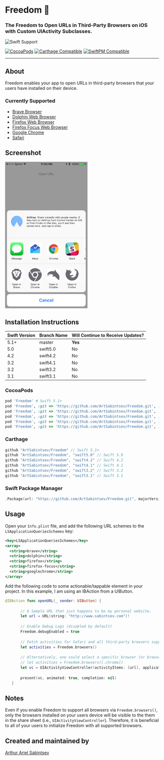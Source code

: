 # Freedom 🦅

### The Freedom to Open URLs in Third-Party Browsers on iOS with Custom UIActivity Subclasses.

![Swift Support](https://img.shields.io/badge/Swift-5.2%2C%205.1%2C%205.0%2C%204.2%2C%204.1%2C%203.2%2C%203.1-orange.svg)

 [![CocoaPods](https://img.shields.io/cocoapods/v/Freedom.svg)](https://cocoapods.org/pods/Freedom)  [![Carthage Compatible](https://img.shields.io/badge/Carthage-compatible-4BC51D.svg?style=flat)](https://github.com/Carthage/Carthage) [![SwiftPM Compatible](https://img.shields.io/badge/SwiftPM-Compatible-brightgreen.svg)](https://swift.org/package-manager/)

---

## About

Freedom enables your app to open URLs in third-party browsers that your users have installed on their device.

### Currently Supported
- [Brave Browser](https://itunes.apple.com/us/app/brave-browser-fast-adblocker/id1052879175?mt=8)
- [Dolphin Web Browser](https://itunes.apple.com/gb/app/dolphin-web-browser-fast-internet/id452204407?mt=8)
- [Firefox Web Browser](https://itunes.apple.com/us/app/firefox-web-browser/id989804926?mt=8)
- [Firefox Focus Web Browser](https://itunes.apple.com/us/app/firefox-focus-the-privacy-browser/id1055677337?mt=8)
- [Google Chrome](https://itunes.apple.com/us/app/google-chrome-the-fast-and-secure-web-browser/id535886823?mt=8)
- [Safari](https://www.apple.com/safari/)

## Screenshot

<img src="https://github.com/ArtSabintsev/Freedom/blob/master/screenshot.png?raw=true" height="480">

## Installation Instructions

| Swift Version |  Branch Name  | Will Continue to Receive Updates?
| ------------- | ------------- |  -------------
| 5.1+ | master | **Yes**
| 5.0  | swift5.0 | No
| 4.2  | swift4.2 | No
| 3.2  | swift4.1 | No
| 3.2  | swift3.2 | No
| 3.1  | swift3.1 | No

### CocoaPods
```ruby
pod 'Freedom' # Swift 5.1+
pod 'Freedom', :git => 'https://github.com/ArtSabintsev/Freedom.git', :branch => 'swift5.0' # Swift 5.0
pod 'Freedom', :git => 'https://github.com/ArtSabintsev/Freedom.git', :branch => 'swift4.2' # Swift 4.2
pod 'Freedom', :git => 'https://github.com/ArtSabintsev/Freedom.git', :branch => 'swift4.1' # Swift 4.1
pod 'Freedom', :git => 'https://github.com/ArtSabintsev/Freedom.git', :branch => 'swift3.2' # Swift 3.2
pod 'Freedom', :git => 'https://github.com/ArtSabintsev/Freedom.git', :branch => 'swift3.1' # Swift 3.1
```

### Carthage
```swift
github "ArtSabintsev/Freedom" // Swift 5.1+
github "ArtSabintsev/Freedom", "swift5.0" // Swift 5.0
github "ArtSabintsev/Freedom", "swift4.2" // Swift 4.2
github "ArtSabintsev/Freedom", "swift4.1" // Swift 4.1
github "ArtSabintsev/Freedom", "swift3.2" // Swift 3.2
github "ArtSabintsev/Freedom", "swift3.1" // Swift 3.1
```

### Swift Package Manager
```swift
.Package(url: "https://github.com/ArtSabintsev/Freedom.git", majorVersion: 2)
```

## Usage

Open your `Info.plist` file, and add the following URL schemes to the `LSApplicationQueriesSchemes` key:

```xml
<key>LSApplicationQueriesSchemes</key>
<array>
  <string>brave</string>
  <string>dolphin</string>
  <string>firefox</string>
  <string>firefox-focus</string>
  <string>googlechrome</string>
</array>
```

Add the following code to some actionable/tappable element in your project. In this example, I am using an IBAction from a UIButton.

```swift
@IBAction func openURL(_ sender: UIButton) {

       // A Sample URL that just happens to be my personal website.
       let url = URL(string: "http://www.sabintsev.com")!

       // Enable Debug Logs (disabled by default)
       Freedom.debugEnabled = true

       // Fetch activities for Safari and all third-party browsers supported by Freedom (see screenshot).
       let activities = Freedom.browsers()

       // Alternatively, one could select a specific browser (or browsers).
       // let activities = Freedom.browsers([.chrome])
       let vc = UIActivityViewController(activityItems: [url], applicationActivities: activities)

       present(vc, animated: true, completion: nil)
   }

```

## Notes
 Even if you enable Freedom to support all browsers via `Freedom.browsers()`, only the browsers installed on your users device will be visible to the them in the share sheet (i.e., `UIActivityViewController`). Therefore, it is beneficial to all of your users to initialize Freedom with all supported browsers.

## Created and maintained by
[Arthur Ariel Sabintsev](http://www.sabintsev.com/)
